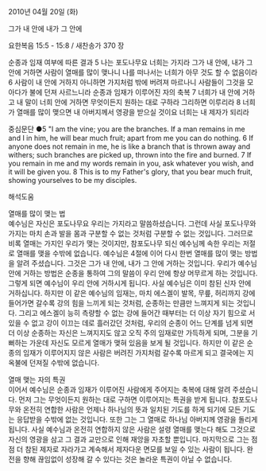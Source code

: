 2010년 04월 20일 (화)

그가 내 안에 내가 그 안에



요한복음 15:5 - 15:8 / 새찬송가 370 장


순종과 임재 여부에 따른 결과
5 나는 포도나무요 너희는 가지라 그가 내 안에, 내가 그 안에 거하면 사람이 열매를 많이 맺나니 나를 떠나서는 너희가 아무 것도 할 수 없음이라 6 사람이 내 안에 거하지 아니하면 가지처럼 밖에 버려져 마르나니 사람들이 그것을 모아다가 불에 던져 사르느니라 
순종과 임재가 이루어진 자의 축복
7 너희가 내 안에 거하고 내 말이 너희 안에 거하면 무엇이든지 원하는 대로 구하라 그리하면 이루리라 8 너희가 열매를 많이 맺으면 내 아버지께서 영광을 받으실 것이요 너희는 내 제자가 되리라  

중심문단 ●5 "I am the vine; you are the branches. If a man remains in me and I in him, he will bear much fruit; apart from me you can do nothing. 6 If anyone does not remain in me, he is like a branch that is thrown away and withers; such branches are picked up, thrown into the fire and burned. 7 If you remain in me and my words remain in you, ask whatever you wish, and it will be given you. 8 This is to my Father's glory, that you bear much fruit, showing yourselves to be my disciples.

해석도움





열매를 많이 맺는 법  
예수님은 자신은 포도나무요 우리는 가지라고 말씀하셨습니다. 그런데 사실 포도나무와 가지는 마치 손과 발을 몸과 구분할 수 없는 것처럼 구분할 수 없는 것입니다. 그러므로 비록 열매는 가지인 우리가 맺는 것이지만, 참포도나무 되신 예수님께 속한 우리는 저절로 열매를 맺을 수밖에 없습니다. 예수님은 4절에 이어 다시 한번 열매를 많이 맺는 방법을 알려 주셨습니다. 그것은 그가 내 안에, 내가 그 안에 거하는 것입니다. 우리가 예수님 안에 거하는 방법은 순종을 통하여 그의 말씀이 우리 안에 항상 머무르게 하는 것입니다. 그렇게 되면 예수님이 우리 안에 거하시게 됩니다. 사실 예수님은 이미 참된 신자 안에 거하십니다. 하지만 이 같은 예수님의 임재는, 마치 에스겔이 발목, 무릎, 허리까지 강에 들어가면 갈수록 강의 힘을 느끼게 되는 것처럼, 순종하는 만큼만 느껴지게 되는 것입니다. 그리고 에스겔이 능히 측량할 수 없는 강에 들어간 때부터는 더 이상 자기 힘으로 서 있을 수 없고 강이 이끄는 데로 흘러갔던 것처럼, 우리의 순종이 어느 단계를 넘게 되면 더 이상 순종하는 자신은 느껴지지도 않고 오직 주의 임재로만 가득하게 되며, 그분을 기뻐하는 가운데 자신도 모르게 열매가 맺혀 있음을 보게 될 것입니다. 하지만 이 같은 순종의 임재가 이루어지지 않은 사람은 버려진 가지처럼 갈수록 마르게 되고 결국에는 지옥불에 던져질 수밖에 없습니다.   

열매 맺는 자의 특권  
이어서 예수님은 순종과 임재가 이루어진 사람에게 주어지는 축복에 대해 알려 주셨습니다. 먼저 그는 무엇이든지 원하는 대로 구하면 이루어지는 특권을 받게 됩니다. 참포도나무와 온전히 연합한 사람은 언제나 하나님의 뜻과 일치된 기도를 하게 되기에 모든 기도는 응답받을 수밖에 없는 것입니다. 또한 그는 그 열매로 하나님 아버지께 영광을 돌리게 됩니다. 사실 예수님과 온전히 연합하지 않은 사람은 설령 열매를 맺는다 해도 그것으로 자신의 영광을 삼고 그 결과 교만으로 인해 재앙을 자초할 뿐입니다. 마지막으로 그는 점점 더 참된 제자로 자라가고 계속해서 제자다운 면모를 보일 수 있는 사람이 됩니다. 완전을 향해 끊임없이 성장해 갈 수 있다는 것은 놀라운 특권이 아닐 수 없습니다.